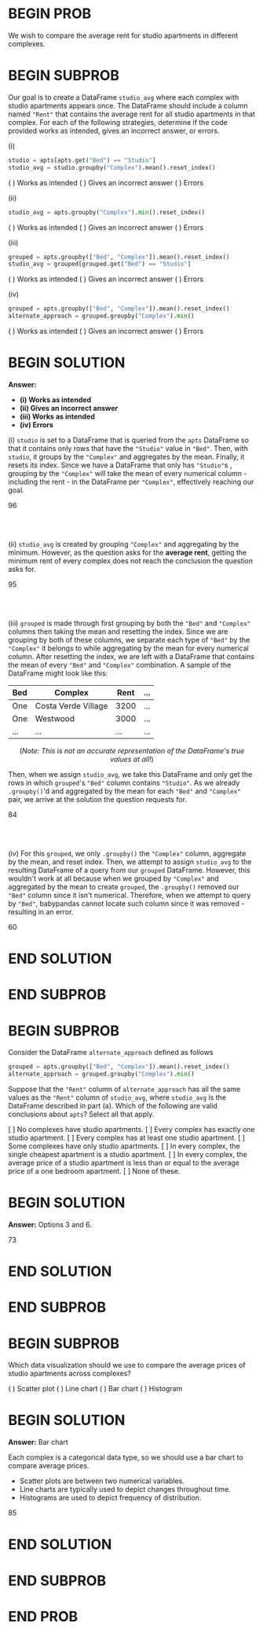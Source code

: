 # BEGIN PROB

We wish to compare the average rent for studio apartments in different complexes. 

# BEGIN SUBPROB

Our goal is to create a DataFrame `studio_avg` where each complex with studio apartments appears once. The DataFrame should include a column named `"Rent"` that contains the average rent for all studio apartments in that complex. For each of the following strategies, determine if the code provided works as intended, gives an incorrect answer, or errors. 

(i)
```py
studio = apts[apts.get("Bed") == "Studio"]
studio_avg = studio.groupby("Complex").mean().reset_index()
```

( ) Works as intended
( ) Gives an incorrect answer
( ) Errors

(ii)
```py
studio_avg = apts.groupby("Complex").min().reset_index()
```

( ) Works as intended
( ) Gives an incorrect answer
( ) Errors

(iii)
```py
grouped = apts.groupby(["Bed", "Complex"]).mean().reset_index()
studio_avg = grouped[grouped.get("Bed") == "Studio"]
```

( ) Works as intended
( ) Gives an incorrect answer
( ) Errors

(iv)
```py
grouped = apts.groupby(["Bed", "Complex"]).mean().reset_index()
alternate_approach = grouped.groupby("Complex").min()
```

( ) Works as intended
( ) Gives an incorrect answer
( ) Errors

# BEGIN SOLUTION
**Answer:**

- **(i) Works as intended**
- **(ii) Gives an incorrect answer**
- **(iii) Works as intended**
- **(iv) Errors**

(i) `studio` is set to a DataFrame that is queried from the `apts` DataFrame so that it contains only rows that have the `"Studio"` value in `"Bed"`. Then, with `studio`, it groups by the `"Complex"` and aggregates by the mean. Finally, it resets its index. Since we have a DataFrame that only has `"Studio"`s , grouping by the `"Complex"` will take the mean of every numerical column - including the rent - in the DataFrame per `"Complex"`, effectively reaching our goal. 

<average>96</average>

<br><br>

(ii) `studio_avg` is created by grouping `"Complex"` and aggregating by the minimum. However, as the question asks for the **average rent**, getting the minimum rent of every complex does not reach the conclusion the question asks for.

<average>95</average>

<br><br>

(iii) `grouped` is made through first grouping by both the `"Bed"` and `"Complex"` columns then taking the mean and resetting the index. Since we are grouping by both of these columns, we separate each type of `"Bed"` by the `"Complex"` it belongs to while aggregating by the mean for every numerical column. After resetting the index, we are left with a DataFrame that contains the mean of every `"Bed"` and `"Complex"` combination. A sample of the DataFrame might look like this:

| Bed | Complex | Rent | ... |
|-----|---------|------|-----|
| One | Costa Verde Village | 3200 | ... |
| One | Westwood | 3000 | ... |
| ... | ... | ... | ... |

<center>(<em>Note: This is not an accurate representation of the DataFrame's true values at all!</em>)</center>

Then, when we assign `studio_avg`, we take this DataFrame and only get the rows in which `grouped`'s `"Bed"` column contains `"Studio"`. As we already `.groupby()`'d and aggregated by the mean for each `"Bed"` and `"Complex"` pair, we arrive at the solution the question requests for.

<average>84</average>

<br><br>

(iv) For this `grouped`, we only `.groupby()` the `"Complex"` column, aggregate by the mean, and reset index. Then, we attempt to assign `studio_avg` to the resulting DataFrame of a query from our `grouped` DataFrame. However, this wouldn't work at all because when we grouped by `"Complex"` and aggregated by the mean to create `grouped`, the `.groupby()` removed our `"Bed"` column since it isn't numerical. Therefore, when we attempt to query by `"Bed"`, babypandas cannot locate such column since it was removed - resulting in an error.

<average>60</average>

# END SOLUTION

# END SUBPROB

# BEGIN SUBPROB

Consider the DataFrame `alternate_approach` defined as follows

```py
grouped = apts.groupby(["Bed", "Complex"]).mean().reset_index()
alternate_approach = grouped.groupby("Complex").min()
```

Suppose that the `"Rent"` column of `alternate_approach` has all the same values as the `"Rent"` column of `studio_avg`, where `studio_avg` is the DataFrame described in part \(a\). Which of the following are valid conclusions about `apts`? Select all that apply.

[ ] No complexes have studio apartments.
[ ] Every complex has exactly one studio apartment.
[ ] Every complex has at least one studio apartment.
[ ] Some complexes have only studio apartments.
[ ] In every complex, the single cheapest apartment is a studio apartment.
[ ] In every complex, the average price of a studio apartment is less than or equal to the average price of a one bedroom apartment.
[ ] None of these.

# BEGIN SOLUTION
**Answer:** Options 3 and 6.

<average>73</average>

# END SOLUTION

# END SUBPROB

# BEGIN SUBPROB

Which data visualization should we use to compare the average prices of studio apartments across complexes?

( ) Scatter plot
( ) Line chart
( ) Bar chart
( ) Histogram

# BEGIN SOLUTION
**Answer:** Bar chart

Each complex is a categorical data type, so we should use a bar chart to compare average prices.

- Scatter plots are between two numerical variables.
- Line charts are typically used to depict changes throughout time.
- Histograms are used to depict frequency of distribution.

<average>85</average>

# END SOLUTION

# END SUBPROB

# END PROB